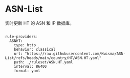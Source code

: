 
# ASN-List

实时更新 HT 的 ASN 和 IP 数据库。

<pre><code class="language-javascript">
rule-providers:
  ASNHT:
    type: http
    behavior: classical
    url: "https://raw.githubusercontent.com/Kwisma/ASN-List/refs/heads/main/country/HT/ASN.HT.yaml"
    path: ./ruleset/ASN.HT.yaml
    interval: 86400
    format: yaml
</code></pre>